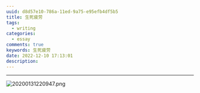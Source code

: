 ```yaml
---
uuid: d8d57e10-786a-11ed-9a75-e95efb4df5b5
title: 生死疲劳
tags:
  - writing
categories:
  - essay
comments: true
keywords: 生死疲劳
date: 2022-12-10 17:13:01
description:
---
```



<!--more-->
<!-- 1. 发布前：删除草稿的 uuid -->
<!-- 2. 发布后：补充tag，category -->


---
![20200131220947.png](/images/leunggeorge.github.io-image-9.png)






